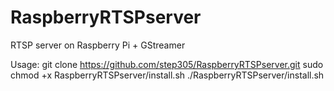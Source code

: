 # RaspberryRTSPserver
RTSP server on Raspberry Pi + GStreamer

Usage:
git clone https://github.com/step305/RaspberryRTSPserver.git
sudo chmod +x RaspberryRTSPserver/install.sh
./RaspberryRTSPserver/install.sh
